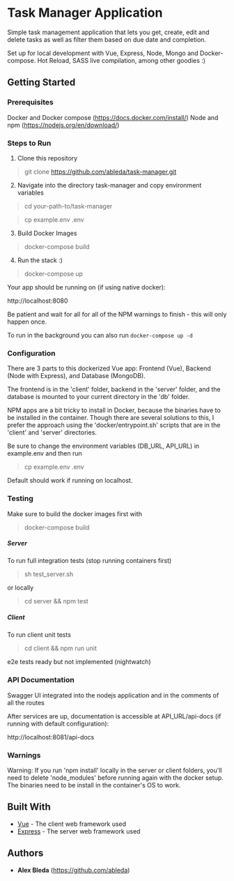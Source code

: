 # Task Manager Application

Simple task management application that lets you get, create, edit and delete tasks as well as filter them based on due date and completion.

Set up for local development with Vue, Express, Node, Mongo and Docker-compose. Hot Reload, SASS live compilation, among other goodies :)

## Getting Started

### Prerequisites

Docker and Docker compose (https://docs.docker.com/install/)
Node and npm (https://nodejs.org/en/download/)

### Steps to Run

1. Clone this repository

> git clone https://github.com/ableda/task-manager.git

2. Navigate into the directory task-manager and copy environment variables

> cd your-path-to/task-manager

> cp example.env .env

3. Build Docker Images

> docker-compose build

4. Run the stack :)

> docker-compose up

Your app should be running on (if using native docker):

http://localhost:8080

Be patient and wait for all for all of the NPM warnings to finish - this will only happen once.

To run in the background you can also run `docker-compose up -d`

### Configuration

There are 3 parts to this dockerized Vue app: Frontend (Vue), Backend (Node with Express), and Database (MongoDB).

The frontend is in the 'client' folder, backend in the 'server' folder, and the database is mounted to your current directory in the 'db' folder.

NPM apps are a bit tricky to install in Docker, because the binaries have to be installed in the container. Though there are several solutions to this, I prefer the approach using the 'docker/entrypoint.sh' scripts that are in the 'client' and 'server' directories.

Be sure to change the environment variables (DB_URL, API_URL) in example.env and then run
> cp example.env .env

Default should work if running on localhost.

### Testing

Make sure to build the docker images first with
> docker-compose build

##### Server
To run full integration tests (stop running containers first)
> sh test_server.sh

or locally
> cd server && npm test

##### Client
To run client unit tests
> cd client && npm run unit

e2e tests ready but not implemented (nightwatch)

### API Documentation

Swagger UI integrated into the nodejs application and in the comments of all the routes

After services are up, documentation is accessible at API_URL/api-docs (if running with default configuration):

http://localhost:8081/api-docs

### Warnings

Warning: If you run 'npm install' locally in the server or client folders, you'll need to delete 'node_modules' before running again with the docker setup. The binaries need to be install in the container's OS to work.

## Built With

* [Vue](https://vuejs.org/) - The client web framework used
* [Express](https://github.com/expressjs/expressjs.com) - The server web framework used

## Authors

* **Alex Bleda** (https://github.com/ableda)
